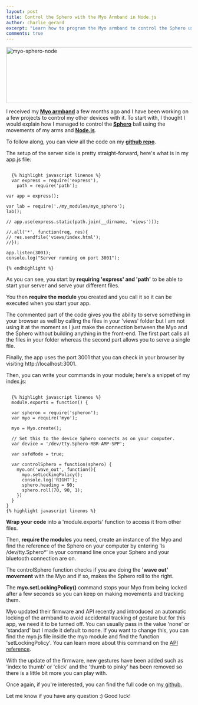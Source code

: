 ```yaml
---
layout: post
title: Control the Sphero with the Myo Armband in Node.js
author: charlie_gerard
excerpt: "Learn how to program the Myo armband to control the Sphero using Node.js"
comments: true
---
```


<a href="https://charliegerard.files.wordpress.com/2015/01/myo-sphero-node.png"><img class="aligncenter size-full wp-image-118" src="https://charliegerard.files.wordpress.com/2015/01/myo-sphero-node.png" alt="myo-sphero-node" width="660" height="152" /></a>

I received my<strong> <a title="Myo armband" href="https://www.thalmic.com/en/myo/" target="_blank">Myo armband</a></strong> a few months ago and I have been working on a few projects to control my other devices with it. To start with, I thought I would explain how I managed to control the<strong> <a title="Sphero" href="http://www.gosphero.com/" target="_blank">Sphero</a></strong> ball using the movements of my arms and <a title="Node.js" href="http://nodejs.org/" target="_blank"><strong>Node.js</strong></a>.

To follow along, you can view all the code on my <strong><a href="https://github.com/charliegerard/myo_sphero" target="_blank">github repo</a></strong>.

The setup of the server side is pretty straight-forward, here's what is in my app.js file:
<pre><code>
  {% highlight javascript linenos %}
  var express = require('express'),
    path = require('path');

var app = express();

var lab = require('./my_modules/myo_sphero');
lab();

// app.use(express.static(path.join(__dirname, 'views')));

//.all('*', function(req, res){
// res.sendfile('views/index.html');
//});

app.listen(3001);
console.log("Server running on port 3001");

{% endhighlight %}
</code></pre>

As you can see, you start by <strong>requiring 'express' and 'path'</strong> to be able to start your server and serve your different files.

You then <strong>require the module</strong> you created and you call it so it can be executed when you start your app.

The commented part of the code gives you the ability to serve something in your browser as well by calling the files in your 'views' folder but I am not using it at the moment as I just make the connection between the Myo and the Sphero without building anything in the front-end. The first part calls all the files in your folder whereas the second part allows you to serve a single file.

Finally, the app uses the port 3001 that you can check in your browser by visiting http://localhost:3001.

Then, you can write your commands in your module; here's a snippet of my index.js:
<pre><code>
  {% highlight javascript linenos %}
  module.exports = function() {

  var spheron = require('spheron');
  var myo = require('myo');

  myo = Myo.create();

  // Set this to the device Sphero connects as on your computer.
  var device = '/dev/tty.Sphero-RBR-AMP-SPP';

  var safeMode = true;

  var controlSphero = function(sphero) {
    myo.on('wave_out', function(){
      myo.setLockingPolicy();
      console.log('RIGHT');
      sphero.heading = 90;
      sphero.roll(70, 90, 1);
    })
  }
}
{% highlight javascript linenos %}
</code></pre>

<strong>Wrap your code</strong> into a 'module.exports' function to access it from other files.

Then, <strong>require the modules</strong> you need, create an instance of the Myo and find the reference of the Sphero on your computer by entering 'ls /dev/tty.Sphero*' in your command line once your Sphero and your bluetooth connection are on.

The controlSphero function checks if you are doing the <strong>'wave out' movement</strong> with the Myo and if so, makes the Sphero roll to the right.

The <strong>myo.setLockingPolicy()</strong> command stops your Myo from being locked after a few seconds so you can keep on making movements and tracking them.

Myo updated their firmware and API recently and introduced an automatic locking of the armband to avoid accidental tracking of gesture but for this app, we need it to be turned off. You can usually pass in the value 'none' or 'standard' but I made it default to none. If you want to change this, you can find the myo.js file inside the myo module and find the function 'setLockingPolicy'. You can learn more about this command on the <a href="https://developer.thalmic.com/docs/api_reference/platform/script-reference.html#script-api-setLockingPolicy" target="_blank">API reference</a>.

With the update of the firmware, new gestures have been added such as 'index to thumb' or 'click' and the 'thumb to pinky' has been removed so there is a little bit more you can play with.

Once again, if you're interested, you can find the full code on my<a title="Controlling the Sphero with the Myo armband in Node.js" href="http://charliegerard.github.io/myo-sphero" target="_blank"> github.</a>

Let me know if you have any question :) Good luck!